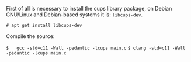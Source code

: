 First of all is necessary to install the cups library package, on Debian 
GNU/Linux and Debian-based systems it is: ``libcups-dev``.

``# apt get install libcups-dev``

Compile the source:

``$   gcc -std=c11 -Wall -pedantic -lcups main.c``
``$ clang -std=c11 -Wall -pedantic -lcups main.c``
